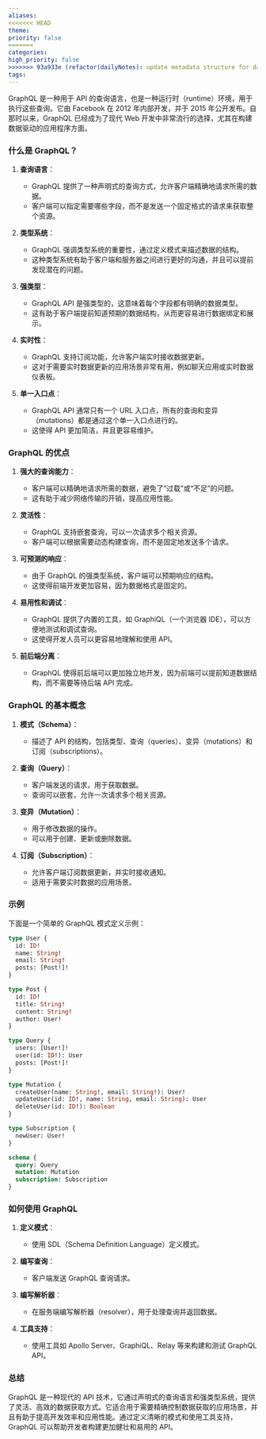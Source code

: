 ```yaml
---
aliases: 
<<<<<<< HEAD
theme: 
priority: false
=======
categories: 
high_priority: false
>>>>>>> 93a933e (refactor(dailyNotes): update metadata structure for daily notes)
tags:
---
```

GraphQL 是一种用于 API 的查询语言，也是一种运行时（runtime）环境，用于执行这些查询。它由 Facebook 在 2012 年内部开发，并于 2015 年公开发布。自那时以来，GraphQL 已经成为了现代 Web 开发中非常流行的选择，尤其在构建数据驱动的应用程序方面。

### 什么是 GraphQL？

1. **查询语言**：
   - GraphQL 提供了一种声明式的查询方式，允许客户端精确地请求所需的数据。
   - 客户端可以指定需要哪些字段，而不是发送一个固定格式的请求来获取整个资源。

2. **类型系统**：
   - GraphQL 强调类型系统的重要性，通过定义模式来描述数据的结构。
   - 这种类型系统有助于客户端和服务器之间进行更好的沟通，并且可以提前发现潜在的问题。

3. **强类型**：
   - GraphQL API 是强类型的，这意味着每个字段都有明确的数据类型。
   - 这有助于客户端提前知道预期的数据结构，从而更容易进行数据绑定和展示。

4. **实时性**：
   - GraphQL 支持订阅功能，允许客户端实时接收数据更新。
   - 这对于需要实时数据更新的应用场景非常有用，例如聊天应用或实时数据仪表板。

5. **单一入口点**：
   - GraphQL API 通常只有一个 URL 入口点，所有的查询和变异（mutations）都是通过这个单一入口点进行的。
   - 这使得 API 更加简洁，并且更容易维护。

### GraphQL 的优点

1. **强大的查询能力**：
   - 客户端可以精确地请求所需的数据，避免了“过载”或“不足”的问题。
   - 这有助于减少网络传输的开销，提高应用性能。

2. **灵活性**：
   - GraphQL 支持嵌套查询，可以一次请求多个相关资源。
   - 客户端可以根据需要动态构建查询，而不是固定地发送多个请求。
<!--SR:!2025-03-20,3,250-->

3. **可预测的响应**：
   - 由于 GraphQL 的强类型系统，客户端可以预期响应的结构。
   - 这使得前端开发更加容易，因为数据格式是固定的。

4. **易用性和调试**：
   - GraphQL 提供了内置的工具，如 GraphiQL（一个浏览器 IDE），可以方便地测试和调试查询。
   - 这使得开发人员可以更容易地理解和使用 API。

5. **前后端分离**：
   - GraphQL 使得前后端可以更加独立地开发，因为前端可以提前知道数据结构，而不需要等待后端 API 完成。

### GraphQL 的基本概念

1. **模式（Schema）**：
   - 描述了 API 的结构，包括类型、查询（queries）、变异（mutations）和订阅（subscriptions）。

2. **查询（Query）**：
   - 客户端发送的请求，用于获取数据。
   - 查询可以嵌套，允许一次请求多个相关资源。

3. **变异（Mutation）**：
   - 用于修改数据的操作。
   - 可以用于创建、更新或删除数据。

4. **订阅（Subscription）**：
   - 允许客户端订阅数据更新，并实时接收通知。
   - 适用于需要实时数据的应用场景。

### 示例

下面是一个简单的 GraphQL 模式定义示例：

```graphql
type User {
  id: ID!
  name: String!
  email: String!
  posts: [Post!]!
}

type Post {
  id: ID!
  title: String!
  content: String!
  author: User!
}

type Query {
  users: [User!]!
  user(id: ID!): User
  posts: [Post!]!
}

type Mutation {
  createUser(name: String!, email: String!): User!
  updateUser(id: ID!, name: String, email: String): User
  deleteUser(id: ID!): Boolean
}

type Subscription {
  newUser: User!
}

schema {
  query: Query
  mutation: Mutation
  subscription: Subscription
}
```

### 如何使用 GraphQL

1. **定义模式**：
   - 使用 SDL（Schema Definition Language）定义模式。

2. **编写查询**：
   - 客户端发送 GraphQL 查询请求。

3. **编写解析器**：
   - 在服务端编写解析器（resolver），用于处理查询并返回数据。

4. **工具支持**：
   - 使用工具如 Apollo Server、GraphiQL、Relay 等来构建和测试 GraphQL API。

### 总结

GraphQL 是一种现代的 API 技术，它通过声明式的查询语言和强类型系统，提供了灵活、高效的数据获取方式。它适合用于需要精确控制数据获取的应用场景，并且有助于提高开发效率和应用性能。通过定义清晰的模式和使用工具支持，GraphQL 可以帮助开发者构建更加健壮和易用的 API。